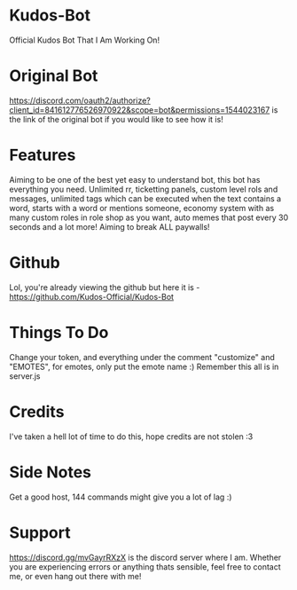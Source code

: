 # Kudos-Bot
Official Kudos Bot That I Am Working On!
# Original Bot
https://discord.com/oauth2/authorize?client_id=841612776526970922&scope=bot&permissions=1544023167 is the link of the original bot if you would like to see how it is!
# Features
Aiming to be one of the best yet easy to understand bot, this bot has everything you need. Unlimited rr, ticketting panels, custom level rols and messages, unlimited tags which can be executed when the text contains a word, starts with a word or mentions someone, economy system with as many custom roles in role shop as you want, auto memes that post every 30 seconds and a lot more! Aiming to break ALL paywalls!
# Github
Lol, you're already viewing the github but here it is - https://github.com/Kudos-Official/Kudos-Bot
# Things To Do
Change your token, and everything under the comment "customize" and "EMOTES", for emotes, only put the emote name :)
Remember this all is in server.js
# Credits
I've taken a hell lot of time to do this, hope credits are not stolen :3 
# Side Notes
Get a good host, 144 commands might give you a lot of lag :)
# Support
https://discord.gg/mvGayrRXzX is the discord server where I am. Whether you are experiencing errors or anything thats sensible, feel free to contact me, or even hang out there with me! 
